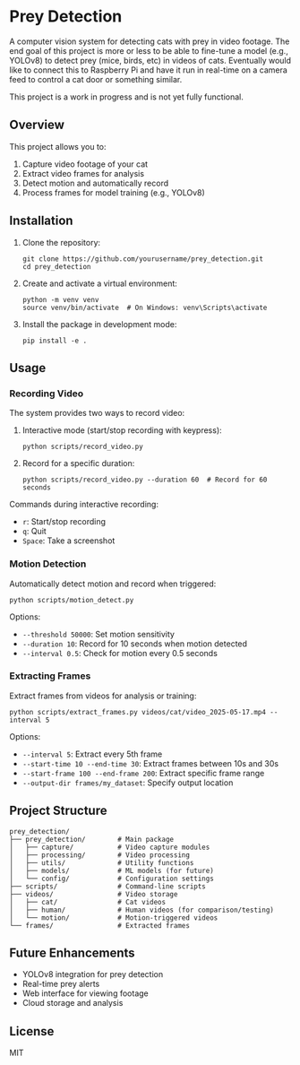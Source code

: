 # Prey Detection

A computer vision system for detecting cats with prey in video footage.
The end goal of this project is more or less to be able to fine-tune a model (e.g., YOLOv8) to detect prey (mice, birds, etc) in videos of cats.
Eventually would like to connect this to Raspberry Pi and have it run in real-time on a camera feed to control
a cat door or something similar.

This project is a work in progress and is not yet fully functional.

## Overview

This project allows you to:

1. Capture video footage of your cat
2. Extract video frames for analysis
3. Detect motion and automatically record
4. Process frames for model training (e.g., YOLOv8)

## Installation

1. Clone the repository:

   ```
   git clone https://github.com/yourusername/prey_detection.git
   cd prey_detection
   ```

2. Create and activate a virtual environment:

   ```
   python -m venv venv
   source venv/bin/activate  # On Windows: venv\Scripts\activate
   ```

3. Install the package in development mode:
   ```
   pip install -e .
   ```

## Usage

### Recording Video

The system provides two ways to record video:

1. Interactive mode (start/stop recording with keypress):

   ```
   python scripts/record_video.py
   ```

2. Record for a specific duration:
   ```
   python scripts/record_video.py --duration 60  # Record for 60 seconds
   ```

Commands during interactive recording:

- `r`: Start/stop recording
- `q`: Quit
- `Space`: Take a screenshot

### Motion Detection

Automatically detect motion and record when triggered:

```
python scripts/motion_detect.py
```

Options:

- `--threshold 50000`: Set motion sensitivity
- `--duration 10`: Record for 10 seconds when motion detected
- `--interval 0.5`: Check for motion every 0.5 seconds

### Extracting Frames

Extract frames from videos for analysis or training:

```
python scripts/extract_frames.py videos/cat/video_2025-05-17.mp4 --interval 5
```

Options:

- `--interval 5`: Extract every 5th frame
- `--start-time 10 --end-time 30`: Extract frames between 10s and 30s
- `--start-frame 100 --end-frame 200`: Extract specific frame range
- `--output-dir frames/my_dataset`: Specify output location

## Project Structure

```
prey_detection/
├── prey_detection/        # Main package
│   ├── capture/           # Video capture modules
│   ├── processing/        # Video processing
│   ├── utils/             # Utility functions
│   ├── models/            # ML models (for future)
│   └── config/            # Configuration settings
├── scripts/               # Command-line scripts
├── videos/                # Video storage
│   ├── cat/               # Cat videos
│   ├── human/             # Human videos (for comparison/testing)
│   └── motion/            # Motion-triggered videos
└── frames/                # Extracted frames
```

## Future Enhancements

- YOLOv8 integration for prey detection
- Real-time prey alerts
- Web interface for viewing footage
- Cloud storage and analysis

## License

MIT
